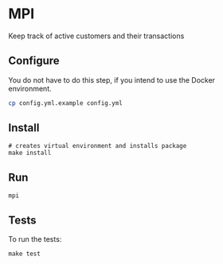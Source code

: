 # MPI
Keep track of active customers and their transactions

## Configure
You do not have to do this step, if you intend to use the Docker environment.
```bash
cp config.yml.example config.yml 
```

## Install
```
# creates virtual environment and installs package
make install
```

## Run
```
mpi
```

## Tests
To run the tests:
```
make test
```